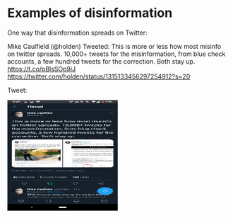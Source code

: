 # Examples of disinformation

One way that disinformation spreads on Twitter:

Mike Caulfield (@holden) Tweeted:
This is more or less how most misinfo on twitter spreads. 10,000+ tweets for the misinformation, from blue check accounts, a few hundred tweets for the correction. Both stay up.  
https://t.co/pBlsSOp9iJ https://twitter.com/holden/status/1315133456297254912?s=20

Tweet:

<img src="/images/Screenshot_20201011-084952.png" width="250" height="250"/>


